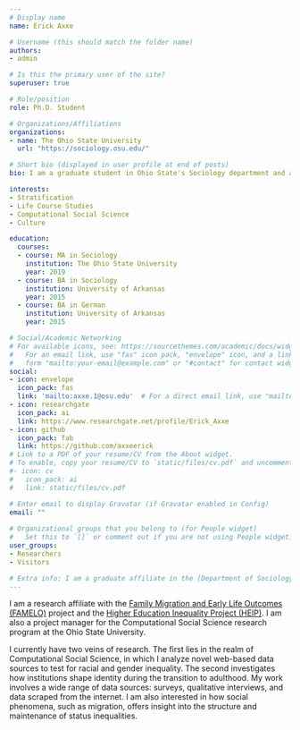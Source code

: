 ```yaml
---
# Display name
name: Erick Axxe

# Username (this should match the folder name)
authors:
- admin

# Is this the primary user of the site?
superuser: true

# Role/position
role: Ph.D. Student 

# Organizations/Affiliations
organizations:
- name: The Ohio State University
  url: "https://sociology.osu.edu/"

# Short bio (displayed in user profile at end of posts)
bio: I am a graduate student in Ohio State's Sociology department and am affiliated with the Institute for Population Research. 

interests:
- Stratification
- Life Course Studies
- Computational Social Science
- Culture

education:
  courses:
  - course: MA in Sociology
    institution: The Ohio State University
    year: 2019
  - course: BA in Sociology
    institution: University of Arkansas
    year: 2015
  - course: BA in German
    institution: University of Arkansas
    year: 2015

# Social/Academic Networking
# For available icons, see: https://sourcethemes.com/academic/docs/widgets/#icons
#   For an email link, use "fas" icon pack, "envelope" icon, and a link in the
#   form "mailto:your-email@example.com" or "#contact" for contact widget.
social:
- icon: envelope
  icon_pack: fas
  link: 'mailto:axxe.1@osu.edu'  # For a direct email link, use "mailto:test@example.org".
- icon: researchgate
  icon_pack: ai
  link: https://www.researchgate.net/profile/Erick_Axxe
- icon: github
  icon_pack: fab
  link: https://github.com/axxeerick
# Link to a PDF of your resume/CV from the About widget.
# To enable, copy your resume/CV to `static/files/cv.pdf` and uncomment the lines below.  
#- icon: cv
#   icon_pack: ai
#   link: static/files/cv.pdf

# Enter email to display Gravatar (if Gravatar enabled in Config)
email: ""
  
# Organizational groups that you belong to (for People widget)
#   Set this to `[]` or comment out if you are not using People widget.  
user_groups:
- Researchers
- Visitors

# Extra info: I am a graduate affiliate in the [Department of Sociology](https://sociology.osu.edu/), the [Institute for Population Research](https://ipr.osu.edu/), and the [Translational Data Analytics Institute](https://tdai.osu.edu/) at The Ohio State University.
---
```

I am a research affiliate with the [Family Migration and Early Life Outcomes (FAMELO)](https://famelo.netlify.com/) project and the [Higher Education Inequality Project (HEIP)](https://cssl.osu.edu/research-projects/first-generation-student-study). I am also a project manager for the Computational Social Science research program at the Ohio State University. 

I currently have two veins of research. The first lies in the realm of Computational Social Science, in which I analyze novel web-based data sources to test for racial and gender inequality. The second investigates how institutions shape identity during the transition to adulthood. My work involves a wide range of data sources: surveys, qualitative interviews, and data scraped from the internet. I am also interested in how social phenomena, such as migration, offers insight into the structure and maintenance of status inequalities. 